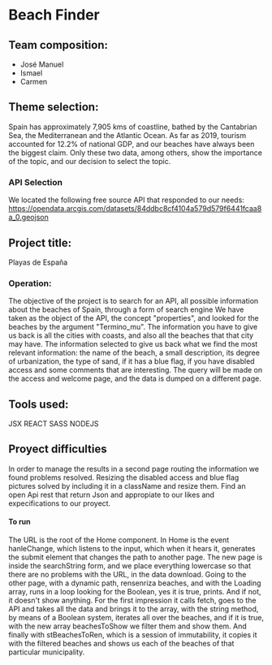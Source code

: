 # Beach Finder
## Team composition:
- José Manuel
- Ismael
- Carmen
## Theme selection:
Spain has approximately 7,905 kms of coastline, bathed by the Cantabrian Sea, the Mediterranean and the Atlantic Ocean. As far as 2019, tourism accounted for 12.2% of national GDP, and our beaches have always been the biggest claim.
Only these two data, among others, show the importance of the topic, and our decision to select the topic.
### API Selection
We located the following free source API that responded to our needs:
https://opendata.arcgis.com/datasets/84ddbc8cf4104a579d579f6441fcaa8a_0.geojson
## Project title:
Playas de España
###  Operation:
The objective of the project is to search for an API, all possible information about the beaches of Spain, through a form of search engine
We have taken as the object of the API, the concept "properties", and looked for the beaches by the argument "Termino_mu". The information you have to give us back is all the cities with coasts, and also all the beaches that that city may have.
The information selected to give us back what we find the most relevant information: the name of the beach, a small description, its degree of urbanization, the type of sand, if it has a blue flag, if you have disabled access and some comments that are interesting.
The query will be made on the access and welcome page, and the data is dumped on a different page.
## Tools used:
JSX
REACT 
SASS
NODEJS
## Proyect difficulties
In order to manage the results in a second page routing the information we found problems resolved.
Resizing the disabled access and blue flag pictures solved by including it in a className and resize them.
Find an open Api rest that return Json and appropiate to our likes and expecifications to our proyect.

#### To run
The URL is the root of the Home component. In Home is the event hanleChange, which listens to the input, which when it hears it, generates the submit element that changes the path to another page. The new page is inside the searchString form, and we place everything lowercase so that there are no problems with the URL, in the data download.
Going to the other page, with a dynamic path, rensenriza beaches, and with the Loading array, runs in a loop looking for the Boolean, yes it is true, prints. And if not, it doesn't show anything.
For the first impression it calls fetch, goes to the API and takes all the data and brings it to the array, with the string method, by means of a Boolean system, iterates all over the beaches, and if it is true, with the new array beachesToShow we filter them and show them. And finally with stBeachesToRen, which is a session of immutability, it copies it with the filtered beaches and shows us each of the beaches of that particular municipality.
